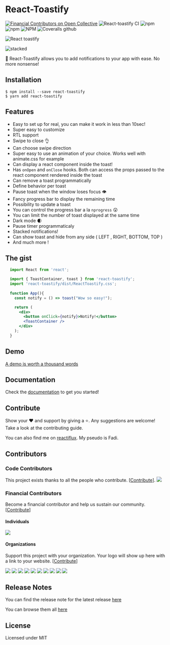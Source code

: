 # React-Toastify

[![Financial Contributors on Open Collective](https://opencollective.com/react-toastify/all/badge.svg?label=financial+contributors)](https://opencollective.com/react-toastify) ![React-toastify CI](https://github.com/fkhadra/react-toastify/workflows/React-toastify%20CI/badge.svg)
![npm](https://img.shields.io/npm/dm/react-toastify.svg?label=%E2%8F%ACdownloads&style=for-the-badge)
![npm](https://img.shields.io/npm/v/react-toastify.svg?style=for-the-badge)
![NPM](https://img.shields.io/npm/l/react-toastify.svg?label=%F0%9F%93%9Clicense&style=for-the-badge)
![Coveralls github](https://img.shields.io/coveralls/github/fkhadra/react-toastify.svg?label=%E2%9B%B1coverage&style=for-the-badge)


![React toastify](https://user-images.githubusercontent.com/5574267/130804494-a9d2d69c-f170-4576-b2e1-0bb7f13dd92d.gif "React toastify")

![stacked](https://github.com/fkhadra/react-toastify/assets/5574267/975c7c01-b95e-43cf-9100-256fa8ef2760)


🎉 React-Toastify allows you to add notifications to your app with ease. No more nonsense!

## Installation

```
$ npm install --save react-toastify
$ yarn add react-toastify
```

## Features

- Easy to set up for real, you can make it work in less than 10sec!
- Super easy to customize
- RTL support
- Swipe to close 👌
- Can choose swipe direction
- Super easy to use an animation of your choice. Works well with animate.css for example
- Can display a react component inside the toast!
- Has ```onOpen``` and ```onClose``` hooks. Both can access the props passed to the react component rendered inside the toast
- Can remove a toast programmatically
- Define behavior per toast
- Pause toast when the window loses focus 👁
- Fancy progress bar to display the remaining time
- Possibility to update a toast
- You can control the progress bar a la `nprogress` 😲
- You can limit the number of toast displayed at the same time
- Dark mode 🌒
- Pause timer programmaticaly 
- Stacked notifications!
- Can show toast and hide from any side ( LEFT , RIGHT, BOTTOM, TOP )
- And much more !

## The gist

```jsx
  import React from 'react';

  import { ToastContainer, toast } from 'react-toastify';
  import 'react-toastify/dist/ReactToastify.css';
  
  function App(){
    const notify = () => toast("Wow so easy!");

    return (
      <div>
        <button onClick={notify}>Notify!</button>
        <ToastContainer />
      </div>
    );
  }
```

## Demo

[A demo is worth a thousand words](https://fkhadra.github.io/react-toastify/introduction)

## Documentation

Check the [documentation](https://fkhadra.github.io/react-toastify/introduction) to get you started!

## Contribute

Show your ❤️ and support by giving a ⭐. Any suggestions are welcome! Take a look at the contributing guide.

You can also find me on [reactiflux](https://www.reactiflux.com/). My pseudo is Fadi.

## Contributors

### Code Contributors

This project exists thanks to all the people who contribute. [[Contribute](CONTRIBUTING.md)].
<a href="https://github.com/fkhadra/react-toastify/graphs/contributors"><img src="https://opencollective.com/react-toastify/contributors.svg?width=890&button=false" /></a>

### Financial Contributors

Become a financial contributor and help us sustain our community. [[Contribute](https://opencollective.com/react-toastify/contribute)]

#### Individuals

<a href="https://opencollective.com/react-toastify"><img src="https://opencollective.com/react-toastify/individuals.svg?width=890"></a>

#### Organizations

Support this project with your organization. Your logo will show up here with a link to your website. [[Contribute](https://opencollective.com/react-toastify/contribute)]

<a href="https://opencollective.com/react-toastify/organization/0/website"><img src="https://opencollective.com/react-toastify/organization/0/avatar.svg"></a>
<a href="https://opencollective.com/react-toastify/organization/1/website"><img src="https://opencollective.com/react-toastify/organization/1/avatar.svg"></a>
<a href="https://opencollective.com/react-toastify/organization/2/website"><img src="https://opencollective.com/react-toastify/organization/2/avatar.svg"></a>
<a href="https://opencollective.com/react-toastify/organization/3/website"><img src="https://opencollective.com/react-toastify/organization/3/avatar.svg"></a>
<a href="https://opencollective.com/react-toastify/organization/4/website"><img src="https://opencollective.com/react-toastify/organization/4/avatar.svg"></a>
<a href="https://opencollective.com/react-toastify/organization/5/website"><img src="https://opencollective.com/react-toastify/organization/5/avatar.svg"></a>
<a href="https://opencollective.com/react-toastify/organization/6/website"><img src="https://opencollective.com/react-toastify/organization/6/avatar.svg"></a>
<a href="https://opencollective.com/react-toastify/organization/7/website"><img src="https://opencollective.com/react-toastify/organization/7/avatar.svg"></a>
<a href="https://opencollective.com/react-toastify/organization/8/website"><img src="https://opencollective.com/react-toastify/organization/8/avatar.svg"></a>
<a href="https://opencollective.com/react-toastify/organization/9/website"><img src="https://opencollective.com/react-toastify/organization/9/avatar.svg"></a>

## Release Notes

You can find the release note for the latest release [here](https://github.com/fkhadra/react-toastify/releases/latest)

You can browse them all [here](https://github.com/fkhadra/react-toastify/releases)

## License

Licensed under MIT
